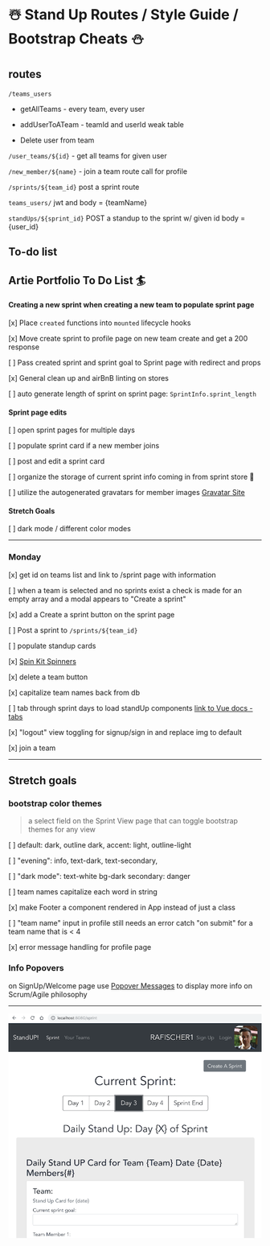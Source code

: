 # ☃️ Stand Up Routes / Style Guide / Bootstrap Cheats ⛄️

## routes

  `/teams_users`

   * getAllTeams - every team, every user

   * addUserToATeam - teamId and userId weak table

   * Delete user from team

   `/user_teams/${id}` - get all teams for given user

   `/new_member/${name}` - join a team route call for profile

   `/sprints/${team_id}` post a sprint route

   `teams_users/` jwt and body = {teamName}

   `standUps/${sprint_id}` POST a standup to the sprint w/ given id body = {user_id}

## To-do list

## Artie Portfolio To Do List 🏄‍

#### Creating a new sprint when creating a new team to populate sprint page

[x] Place `created` functions into `mounted` lifecycle hooks

[x] Move create sprint to profile page on new team create and get a 200 response

[ ] Pass created sprint and sprint goal to Sprint page with redirect and props

[x] General clean up and airBnB linting on stores

[ ] auto generate length of sprint on sprint page: `SprintInfo.sprint_length`

#### Sprint page edits

[ ] open sprint pages for multiple days

[ ] populate sprint card if a new member joins

[ ] post and edit a sprint card

[ ] organize the storage of current sprint info coming in from sprint store 🏬

[ ] utilize the autogenerated gravatars for member images [Gravatar Site](https://en.gravatar.com/site/implement/)

#### Stretch Goals

[ ] dark mode / different color modes 

---

### Monday

[x] get id on teams list and link to /sprint page with information

[ ] when a team is selected and no sprints exist a check is made for an empty array and a modal appears to "Create a sprint"

[x] add a Create a sprint button on the sprint page

[ ] Post a sprint to `/sprints/${team_id}`

[ ] populate standup cards

[x] [Spin Kit Spinners](https://github.com/TonPC64/vue-spinkit)

[x] delete a team button

[x] capitalize team names back from db

[ ] tab through sprint days to load standUp components [link to Vue docs - tabs](https://vuejs.org/v2/guide/components-dynamic-async.html)

[x] "logout" view toggling for signup/sign in and replace img to default 

[x] join a team

---
## Stretch goals

### bootstrap color themes

> a select field on the Sprint View page that can toggle bootstrap themes for any view

[ ] default: dark, outline dark, accent: light, outline-light

[ ] "evening": info, text-dark, text-secondary,

[ ] "dark mode": text-white bg-dark secondary: danger

[ ] team names capitalize each word in string

[x] make Footer a component rendered in App instead of just a class

[ ] "team name" input in profile still needs an error catch "on submit" for a team name that is < 4

[x] error message handling for profile page

### Info Popovers

on SignUp/Welcome page use [Popover Messages](https://bootstrap-vue.js.org/docs/components/popover) to display more info on Scrum/Agile philosophy

---

![screenshot](./src/assets/standup-dev-screenshot.png)